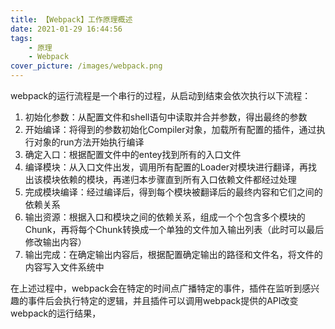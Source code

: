 ```yaml
---
title: 【Webpack】工作原理概述
date: 2021-01-29 16:44:56
tags:
	- 原理
	- Webpack
cover_picture: /images/webpack.png
---
```


webpack的运行流程是一个串行的过程，从启动到结束会依次执行以下流程：

1. 初始化参数：从配置文件和shell语句中读取并合并参数，得出最终的参数
2. 开始编译：将得到的参数初始化Compiler对象，加载所有配置的插件，通过执行对象的run方法开始执行编译
3. 确定入口：根据配置文件中的entey找到所有的入口文件
4. 编译模块：从入口文件出发，调用所有配置的Loader对模块进行翻译，再找出该模块依赖的模块，再递归本步骤直到所有入口依赖文件都经过处理
5. 完成模块编译：经过编译后，得到每个模块被翻译后的最终内容和它们之间的依赖关系
6. 输出资源：根据入口和模块之间的依赖关系，组成一个个包含多个模块的Chunk，再将每个Chunk转换成一个单独的文件加入输出列表（此时可以最后修改输出内容）
7. 输出完成：在确定输出内容后，根据配置确定输出的路径和文件名，将文件的内容写入文件系统中



在上述过程中，webpack会在特定的时间点广播特定的事件，插件在监听到感兴趣的事件后会执行特定的逻辑，并且插件可以调用webpack提供的API改变webpack的运行结果，
